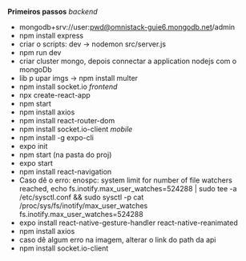**Primeiros passos**
*backend*
- mongodb+srv://user:pwd@omnistack-guie6.mongodb.net/admin
- npm install express
- criar o scripts: dev -> nodemon src/server.js
- npm run dev
- criar cluster mongo, depois connectar a application nodejs com o mongoDb
- lib p upar imgs -> npm install multer
- npm install socket.io
*frontend*
- npx create-react-app <nome-do-app>
- npm start
- npm install axios
- npm install react-router-dom
- npm install socket.io-client
*mobile*
- npm install -g expo-cli
- expo init <nome-do-projeto>
- npm start (na pasta do proj)
- expo start
- npm install react-navigation
- Caso dê o erro: enospc: system limit for number of file watchers reached,
  echo fs.inotify.max_user_watches=524288 | sudo tee -a /etc/sysctl.conf && sudo sysctl -p
  cat /proc/sys/fs/inotify/max_user_watches
  fs.inotify.max_user_watches=524288
- expo install react-native-gesture-handler react-native-reanimated
- npm install axios
- caso dê algum erro na imagem, alterar o link do path da api
- npm install socket.io-client